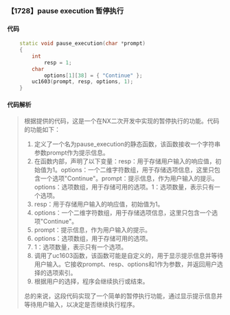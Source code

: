 ### 【1728】pause execution 暂停执行

#### 代码

```cpp
    static void pause_execution(char *prompt)  
    {  
        int  
            resp = 1;  
        char  
            options[1][38] = { "Continue" };  
        uc1603(prompt, resp, options, 1);  
    }

```

#### 代码解析

> 根据提供的代码，这是一个在NX二次开发中实现的暂停执行的功能。代码的功能如下：
>
> 1. 定义了一个名为pause_execution的静态函数，该函数接收一个字符串参数prompt作为提示信息。
> 2. 在函数内部，声明了以下变量：resp：用于存储用户输入的响应值，初始值为1。options：一个二维字符数组，用于存储选项信息，这里只包含一个选项"Continue"。prompt：提示信息，作为用户输入的提示。options：选项数组，用于存储可用的选项。1：选项数量，表示只有一个选项。
> 3. resp：用于存储用户输入的响应值，初始值为1。
> 4. options：一个二维字符数组，用于存储选项信息，这里只包含一个选项"Continue"。
> 5. prompt：提示信息，作为用户输入的提示。
> 6. options：选项数组，用于存储可用的选项。
> 7. 1：选项数量，表示只有一个选项。
> 8. 调用了uc1603函数，该函数可能是自定义的，用于显示提示信息并等待用户输入。它接收prompt、resp、options和1作为参数，并返回用户选择的选项索引。
> 9. 根据用户的选择，程序会继续执行或结束。
>
> 总的来说，这段代码实现了一个简单的暂停执行功能，通过显示提示信息并等待用户输入，以决定是否继续执行程序。
>
